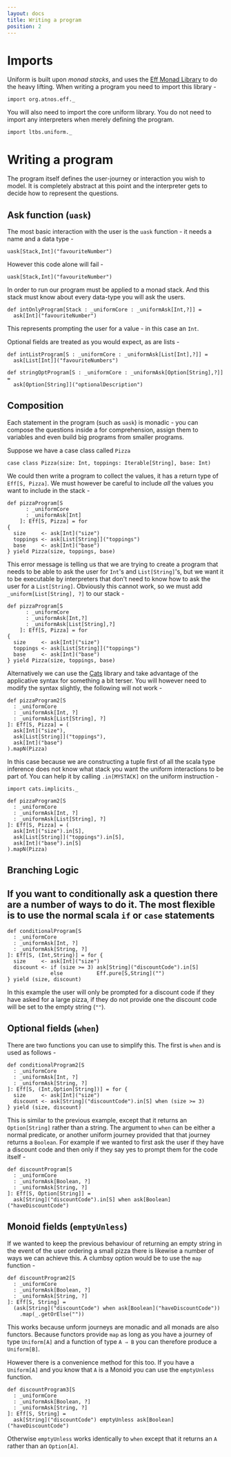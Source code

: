 ```yaml
---
layout: docs
title: Writing a program
position: 2
---
```


# Imports

Uniform is built upon *monad stacks*, and uses the [Eff Monad
Library](https://github.com/atnos-org/eff) to do the heavy
lifting. When writing a program you need to import this library -

```tut:silent
import org.atnos.eff._
```

You will also need to import the core uniform library. You do not need
to import any interpreters when merely defining the program.

```tut:silent
import ltbs.uniform._
```

# Writing a program

The program itself defines the user-journey or interaction you wish to
model. It is completely abstract at this point and the interpreter
gets to decide how to represent the questions.

## Ask function (`uask`)

The most basic interaction with the user is the `uask` function - it
needs a name and a data type -

```
uask[Stack,Int]("favouriteNumber")
```

However this code alone will fail -

```tut:fail
uask[Stack,Int]("favouriteNumber")
```

In order to run our program must be
applied to a monad stack. And this
stack must know about every data-type you will ask the users.

```tut:silent
def intOnlyProgram[Stack : _uniformCore : _uniformAsk[Int,?]] =
  ask[Int]("favouriteNumber")
```

This represents prompting the user for a value - in this case an
`Int`.

Optional fields are treated as you would expect, as are lists -

```tut:silent
def intListProgram[S : _uniformCore : _uniformAsk[List[Int],?]] =
  ask[List[Int]]("favouriteNumbers")

def stringOptProgram[S : _uniformCore : _uniformAsk[Option[String],?]] =
  ask[Option[String]]("optionalDescription")
```

## Composition

Each statement in the program (such as `uask`) is monadic - you can
compose the questions inside a for comprehension, assign them to
variables and even build big programs from smaller programs.

Suppose we have a case class called `Pizza`

```tut:silent
case class Pizza(size: Int, toppings: Iterable[String], base: Int)
```

We could then write a program to collect the values, it has a return
type of `Eff[S, Pizza]`. We must however be careful to include *all*
the values you want to include in the stack -

```tut:fail
def pizzaProgram[S
      : _uniformCore
	  : _uniformAsk[Int]
    ]: Eff[S, Pizza] = for
{
  size     <- ask[Int]("size")
  toppings <- ask[List[String]]("toppings")
  base     <- ask[Int]("base")
} yield Pizza(size, toppings, base)
```

This error message is telling us that we are trying to create a
program that needs to be able to ask the user for `Int`'s and
`List[String]`'s, but we want it to be executable by interpreters that
don't need to know how to ask the user for a `List[String]`. Obviously
this cannot work, so we must add `_uniform[List[String], ?]` to our
stack -

```tut:silent
def pizzaProgram[S
      : _uniformCore
	  : _uniformAsk[Int,?]
	  : _uniformAsk[List[String],?]
    ]: Eff[S, Pizza] = for
{
  size     <- ask[Int]("size")
  toppings <- ask[List[String]]("toppings")
  base     <- ask[Int]("base")
} yield Pizza(size, toppings, base)
```

Alternatively we can use the [Cats](https://typelevel.org/cats/)
library and take advantage of the applicative syntax for something a
bit terser. You will however need to modify the syntax slightly, the following
will not work -

```tut:fail
def pizzaProgram2[S
  : _uniformCore
  : _uniformAsk[Int, ?]
  : _uniformAsk[List[String], ?]
]: Eff[S, Pizza] = (
  ask[Int]("size"),
  ask[List[String]]("toppings"),
  ask[Int]("base")
).mapN(Pizza)
```

In this case because we are constructing a tuple first
of all the scala type inference does not know what stack you want the uniform
interactions to be part of. You can help it by calling `.in[MYSTACK]` on
the uniform instruction -

```tut:silent
import cats.implicits._

def pizzaProgram2[S
  : _uniformCore
  : _uniformAsk[Int, ?]
  : _uniformAsk[List[String], ?]
]: Eff[S, Pizza] = (
  ask[Int]("size").in[S],
  ask[List[String]]("toppings").in[S],
  ask[Int]("base").in[S]
).mapN(Pizza)
```

## Branching Logic

If you want to conditionally ask a question there are a number of ways
to do it. The most flexible is to use the normal scala `if` or `case`
statements
-

```tut:silent
def conditionalProgram[S
  : _uniformCore
  : _uniformAsk[Int, ?]
  : _uniformAsk[String, ?]
]: Eff[S, (Int,String)] = for {
  size     <- ask[Int]("size")
  discount <- if (size >= 3) ask[String]("discountCode").in[S]
              else           Eff.pure[S,String]("")
} yield (size, discount)
```

In this example the user will only be prompted for a discount code if
they have asked for a large pizza, if they do not provide one the
discount code will be set to the empty string (`""`).

## Optional fields (`when`)

There are two functions you can use to simplify this. The first is
`when` and is used as follows -

```tut
def conditionalProgram2[S
  : _uniformCore
  : _uniformAsk[Int, ?]
  : _uniformAsk[String, ?]
]: Eff[S, (Int,Option[String])] = for {
  size     <- ask[Int]("size")
  discount <- ask[String]("discountCode").in[S] when (size >= 3)
} yield (size, discount)
```

This is similar to the previous example, except that it returns an
`Option[String]` rather than a string. The argument to `when` can be
either a normal predicate, or another uniform journey provided that that
journey returns a `Boolean`. For example if we wanted to first ask the
user if they have a discount code and then only if they say yes to
prompt them for the code itself -

```tut
def discountProgram[S
  : _uniformCore
  : _uniformAsk[Boolean, ?]
  : _uniformAsk[String, ?]
]: Eff[S, Option[String]] =
  ask[String]("discountCode").in[S] when ask[Boolean]("haveDiscountCode")
```

## Monoid fields (`emptyUnless`)

If we wanted to keep the previous behaviour of returning an empty
string in the event of the user ordering a small pizza there is
likewise a number of ways we can achieve this. A clumbsy option would be to use
the `map` function -

```
def discountProgram2[S
  : _uniformCore
  : _uniformAsk[Boolean, ?]
  : _uniformAsk[String, ?]
]: Eff[S, String] =
  (ask[String]("discountCode") when ask[Boolean]("haveDiscountCode"))
    .map(_.getOrElse(""))
```

This works because unform journeys are monadic and all monads are also
functors. Because functors provide `map` as long as you have a
journey of type `Uniform[A]` and a function of type `A ⇒ B` you can
therefore produce a `Uniform[B]`.

However there is a convenience method for this too. If you have a
`Uniform[A]` and you know that `A` is a Monoid you can use the
`emptyUnless` function.

```tut
def discountProgram3[S
  : _uniformCore
  : _uniformAsk[Boolean, ?]
  : _uniformAsk[String, ?]
]: Eff[S, String] =
  ask[String]("discountCode") emptyUnless ask[Boolean]("haveDiscountCode")
```

Otherwise `emptyUnless` works identically to `when` except that it
returns an `A` rather than an `Option[A]`.
